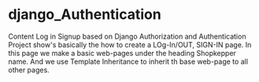 # django_Authentication
Content Log in Signup based on Django Authorization and Authentication
Project show's basically the how to create a LOg-In/OUT, SIGN-IN page. In this page we make a basic web-pages under the heading Shopkepper name. And we use Template Inheritance to inherit th base web-page to all other pages.
